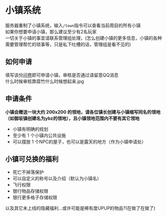 # 小镇系统

服务器重制了小镇系统，输入`/town`指令可以查看当前周目的所有小镇  
如果你想要申请小镇，那么建议至少有2名玩家  
一切关于小镇的事宜请联系管理组处理，(怎么创建小镇的更多信息，小镇的各种需要管理帮忙的琐事等，只是私下吐槽的话，管理组是看不见的)  

## 如何申请

填写该份[问卷](https://wj.qq.com/s2/14245674/21b7/)即可申请小镇，审核是否通过请留意QQ消息  
什么时候审核靠腐竹什么时候想起来.jpg

## 申请条件

**小镇会赠送一块大约 200x200 的领地，请各位镇长创建与小镇缩写同名的领地（如御坂镇创建名为ybz的领地），且小镇领地范围内不要有其它领地**

* 小镇有明确的规划
* 至少有 1 个小镇内公共设施
* 可以摆放 1 个NPC的屋子，也可以是露天的地方（作为小镇申请处）

## 小镇可兑换的福利

* 死亡不掉落保护
* 可以自定义的称号以及介绍（默认为小镇名）
* 飞行权限
* 银行物品存储权限
* 银行更多格子存储权限
  
以及其它未上线的隐藏福利...或许可能是稀有度UPUP的物品?(在做了在做了)